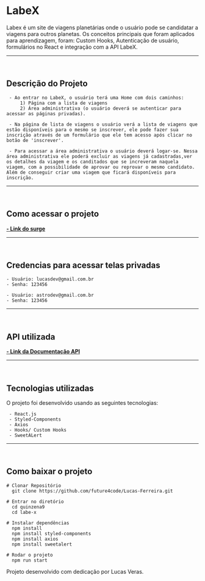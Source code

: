  <h1> LabeX </h1>
    Labex é um site de viagens planetárias onde o usuário pode se candidatar a viagens para outros planetas. Os conceitos principais
    que foram aplicados para aprendizagem, foram: Custom Hooks, Autenticação de usuário, formulários no React e integração com a API LabeX.
<hr>
<br>

 <h2> Descrição do Projeto </h2>

     - Ao entrar no LabeX, o usuário terá uma Home com dois caminhos:
         1) Página com a lista de viagens
         2) Área administrativa (o usuário deverá se autenticar para acessar as páginas privadas).

     - Na página de lista de viagens o usuário verá a lista de viagens que estão disponíveis para o mesmo se inscrever, ele pode fazer sua inscrição através de um formulário que ele tem acesso após clicar no botão de 'inscrever'.

     - Para acessar a área administrativa o usuário deverá logar-se. Nessa área administrativa ele poderá excluir as viagens já cadastradas,ver os detalhes da viagem e os canditados que se increveram naquela viagem, com a possibilidade de aprovar ou reprovar o mesmo candidato. Além de conseguir criar uma viagem que ficará disponíveis para inscrição.
     
<hr>
<br>
 <h2> Como acessar o projeto </h2>
 <a href='https://delicate-pen.surge.sh/' target='_blank'><b>- Link do surge </b></a>
<hr>
<br>
<h2> Credencias para acessar telas privadas </h2>
    
    - Usuário: lucasdev@gmail.com.br
    - Senha: 123456
    
    - Usuário: astrodev@gmail.com.br
    - Senha: 123456

<hr>
<br>
 <h2> API utilizada </h2>
<a href='https://documenter.getpostman.com/view/9133542/TzCTZkQr' target='_blank'><b>- Link da Documentação API </b></a>
<hr>
<br>
 <h2>Tecnologias utilizadas</h2>
 <p> O projeto foi desenvolvido usando as seguintes tecnologias: </p>

     - React.js
     - Styled-Components
     - Axios
     - Hooks/ Custom Hooks
     - SweetALert
<hr>
<br>

<h2> Como baixar o projeto </h2>

    # Clonar Repositório
      git clone https://github.com/future4code/Lucas-Ferreira.git

    # Entrar no diretório
      cd quinzena9
      cd labe-x

    # Instalar dependências
      npm install
      npm install styled-components
      npm install axios
      npm install sweetalert

    # Rodar o projeto
      npm run start
     



<p>Projeto desenvolvido com dedicação por Lucas Veras.</p>








     
